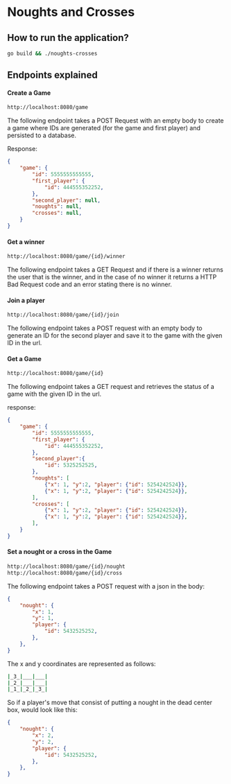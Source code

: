 # Noughts and Crosses

## How to run the application?

```bash
go build && ./noughts-crosses
```


## Endpoints explained

#### Create a Game

```bash
http://localhost:8080/game
```

The following endpoint takes a POST Request with an empty body to create a game where IDs are generated (for the game and first player) and persisted to a database. 

Response:

```json
{
    "game": {
        "id": 5555555555555,
        "first_player": {
            "id": 444555352252,
        },
        "second_player": null,
        "noughts": null, 
        "crosses": null, 
    }
}

```

#### Get a winner

```bash
http://localhost:8080/game/{id}/winner
```


The following endpoint takes a GET Request and if there is a winner returns the user that is the winner, and in the case of no winner it returns a HTTP Bad Request code and an error stating there is no winner. 


#### Join a player

```bash
http://localhost:8080/game/{id}/join
```

The following endpoint takes a POST request with an empty body to generate an ID for the second player and save it to the game with the given ID in the url.


#### Get a Game

```bash
http://localhost:8080/game/{id}
```

The following endpoint takes a GET request and retrieves the status of a game with the given ID in the url.


response:

```json
{
    "game": {
        "id": 5555555555555,
        "first_player": {
            "id": 444555352252,
        },
        "second_player":{
            "id": 5325252525,
        },
        "noughts": [
            {"x": 1, "y":2, "player": {"id": 5254242524}},
            {"x": 1, "y":2, "player": {"id": 5254242524}},
        ],
        "crosses": [
            {"x": 1, "y":2, "player": {"id": 5254242524}},
            {"x": 1, "y":2, "player": {"id": 5254242524}},
        ],
    }
}

```

#### Set a nought or a cross in the Game

```bash
http://localhost:8080/game/{id}/nought
http://localhost:8080/game/{id}/cross
```

The following endpoint takes a POST request with a json in the body:

```json
{
    "nought": {
        "x": 1,
        "y": 1,
        "player": {
            "id": 5432525252,
        },
    },
}
```

The x and y coordinates are represented as follows:

```bash
|_3_|___|___|
|_2_|___|___|
|_1_|_2_|_3_|
```

So if a player's move that consist of putting a nought in the dead center box, would look like this:

```json
{
    "nought": {
        "x": 2,
        "y": 2,
        "player": {
            "id": 5432525252,
        },
    },
}
```


